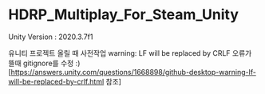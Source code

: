 # HDRP_Multiplay_For_Steam_Unity
Unity Version : 2020.3.7f1

유니티 프로젝트 올릴 때 사전작업
warning: LF will be replaced by CRLF 오류가 뜰때 gitignore를 수정 :)
[https://answers.unity.com/questions/1668898/github-desktop-warning-lf-will-be-replaced-by-crlf.html 참조]
